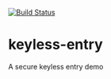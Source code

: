 [![Build Status](https://travis-ci.com/damaki/keyless-entry.svg?branch=master)](https://travis-ci.com/damaki/keyless-entry)

# keyless-entry
A secure keyless entry demo
